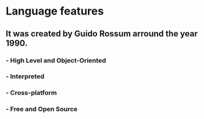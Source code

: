 # Language features                                                        

## It was created by Guido Rossum arround the year 1990.

###  - High Level and Object-Oriented
###  - Interpreted
###  - Cross-platform
###  - Free and Open Source
